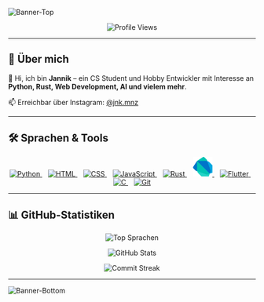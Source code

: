 ![Banner-Top](https://github.com/user-attachments/assets/c6125636-445f-454c-86a5-de527f5afc0c)

<p align="center">
  <img src="https://komarev.com/ghpvc/?username=dein-username&label=Visits&color=DD6387&style=flat" alt="Profile Views" />
</p>

---

## 🚀 Über mich  
👋 Hi, ich bin **Jannik** – ein CS Student und Hobby Entwickler mit Interesse an **Python, Rust, Web Development, AI und vielem mehr**.

📫 Erreichbar über Instagram: [@jnk.mnz](https://www.instagram.com/jnk.mnz/)

---

## 🛠️ Sprachen & Tools  
<p align="center">
  <a href="https://en.wikipedia.org/wiki/Python_(programming_language)" target="_blank"> 
    <img src="https://github.com/xandemon/developer-icons/blob/main/icons/python.svg" alt="Python" width="40" height="40"/> 
  </a>
  <span>&nbsp;&nbsp;</span>
  <a href="https://en.wikipedia.org/wiki/HTML" target="_blank"> 
    <img src="https://github.com/xandemon/developer-icons/blob/main/icons/html5.svg" alt="HTML" width="40" height="40"/> 
  </a>
  <span>&nbsp;&nbsp;</span>
  <a href="https://en.wikipedia.org/wiki/CSS" target="_blank"> 
    <img src="https://github.com/xandemon/developer-icons/blob/main/icons/css3.svg" alt="CSS" width="40" height="40"/> 
  </a>
  <span>&nbsp;&nbsp;</span>
  <a href="https://en.wikipedia.org/wiki/JavaScript" target="_blank"> 
    <img src="https://github.com/xandemon/developer-icons/blob/main/icons/javascript.svg" alt="JavaScript" width="40" height="40"/> 
  </a>
  <span>&nbsp;&nbsp;</span>
  <a href="https://en.wikipedia.org/wiki/Rust_(programming_language)" target="_blank"> 
    <img src="https://github.com/xandemon/developer-icons/blob/main/icons/rust-light.svg" alt="Rust" width="40" height="40"/> 
  </a>
  <span>&nbsp;&nbsp;</span>
  <a href="https://en.wikipedia.org/wiki/Dart_(programming_language)" target="_blank"> 
    <img src="https://raw.githubusercontent.com/devicons/devicon/master/icons/dart/dart-original.svg" alt="Dart" width="40" height="40"/> 
  </a>
  <span>&nbsp;&nbsp;</span>
  <a href="https://en.wikipedia.org/wiki/Flutter_(software)" target="_blank"> 
    <img src="https://github.com/xandemon/developer-icons/blob/main/icons/flutter.svg" alt="Flutter" width="40" height="40"/> 
  </a>
  <span>&nbsp;&nbsp;</span>
  <a href="https://en.wikipedia.org/wiki/C_(programming_language)" target="_blank"> 
    <img src="https://github.com/xandemon/developer-icons/blob/main/icons/c.svg" alt="C" width="40" height="40"/> 
  </a>
  <span>&nbsp;&nbsp;</span>
  <a href="https://en.wikipedia.org/wiki/Git" target="_blank"> 
    <img src="https://github.com/xandemon/developer-icons/blob/main/icons/git.svg" alt="Git" width="40" height="40"/> 
  </a>
</p>

---

## 📊 GitHub-Statistiken  
<p align="center">
  <img src="https://github-readme-stats.vercel.app/api/top-langs?username=jannikmenzel&show_icons=true&theme=dracula&locale=en&layout=compact" alt="Top Sprachen" />
</p>
<p align="center">
  <img src="https://github-readme-stats.vercel.app/api?username=jannikmenzel&show_icons=true&theme=dracula&cache_seconds=1800&locale=en" alt="GitHub Stats" />
</p>
<p align="center">
  <img src="https://streak-stats.demolab.com?user=jannikmenzel&theme=dracula&mode=weekly&fire=EB5454" alt="Commit Streak" />
</p>

---

![Banner-Bottom](https://github.com/user-attachments/assets/01c94a18-bf4e-4702-a038-0e3108fc4c6c)
